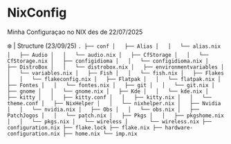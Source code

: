 # NixConfig
Minha Configuraçao no NIX des de 22/07/2025

❄️ | Structure (23/09/25)
`.
├── conf
│   ├── Alias
│   │   └── alias.nix
│   ├── Audio
│   │   └── audio.nix
│   ├── CfStorage
│   │   └── CfStorage.nix
│   ├── configidioma
│   │   └── configidioma.nix
│   ├── DistroBox
│   │   └── distrobox.nix
│   ├── environmentvariables
│   │   └── variables.nix
│   ├── Fish
│   │   └── fish.nix
│   ├── Flakes
│   │   └── flakeconfig.nix
│   ├── Flatpak
│   │   └── flatpak.nix
│   ├── Fontes
│   │   └── fontes.nix
│   ├── git
│   │   └── git.nix
│   ├── gnome
│   │   └── gnome.nix
│   ├── Kde
│   │   └── kde.nix
│   ├── kitty
│   │   ├── kitty.conf
│   │   ├── kitty.nix
│   │   └── theme.conf
│   ├── NixHelper
│   │   └── nixhelper.nix
│   ├── Nvidia
│   │   └── nvidia.nix
│   ├── Obs
│   │   └── obs.nix
│   ├── PatchJogos
│   │   └── patch.nix
│   ├── Pkgs
│   │   ├── pkgshome.nix
│   │   └── pkgs.nix
│   └── wireless
│       └── wireless.nix
├── configuration.nix
├── flake.lock
├── flake.nix
├── hardware-configuration.nix
├── home.nix
└── imp.nix`
